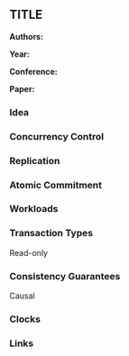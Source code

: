 ## TITLE

**Authors:**

**Year:**

**Conference:**

**Paper:**

### Idea

### Concurrency Control

### Replication

### Atomic Commitment

### Workloads

### Transaction Types
Read-only

### Consistency Guarantees
Causal

### Clocks

### Links
